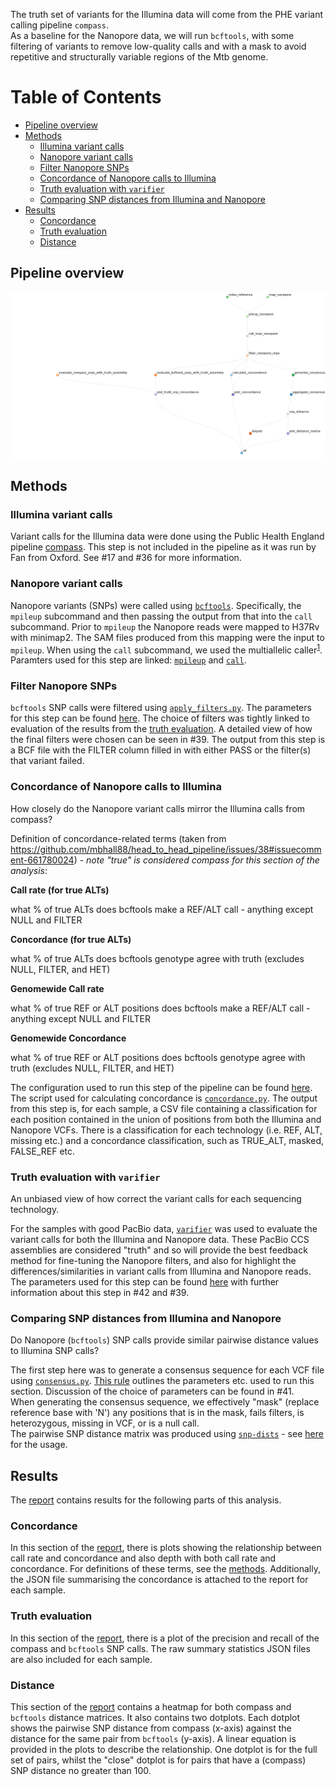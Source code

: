 The truth set of variants for the Illumina data will come from the PHE variant calling
pipeline `compass`.  
As a baseline for the Nanopore data, we will run `bcftools`, with some filtering of
variants to remove low-quality calls and with a mask to avoid repetitive and
structurally variable regions of the Mtb genome.

[TOC]: #

# Table of Contents
- [Pipeline overview](#pipeline-overview)
- [Methods](#methods)
  - [Illumina variant calls](#illumina-variant-calls)
  - [Nanopore variant calls](#nanopore-variant-calls)
  - [Filter Nanopore SNPs](#filter-nanopore-snps)
  - [Concordance of Nanopore calls to Illumina](#concordance-of-nanopore-calls-to-illumina)
  - [Truth evaluation with `varifier`](#truth-evaluation-with-varifier)
  - [Comparing SNP distances from Illumina and Nanopore](#comparing-snp-distances-from-illumina-and-nanopore)
- [Results](#results)
  - [Concordance](#concordance)
  - [Truth evaluation](#truth-evaluation)
  - [Distance](#distance)


## Pipeline overview

![rulegraph](resources/rulegraph.png)

## Methods

### Illumina variant calls

Variant calls for the Illumina data were done using the Public Health England pipeline
[compass]. This step is not included in the pipeline as it was run by Fan from Oxford.
See #17 and #36 for more information.

### Nanopore variant calls

Nanopore variants (SNPs) were called using [`bcftools`][bcftools]. Specifically, the
`mpileup` subcommand and then passing the output from that into the `call` subcommand.
Prior to `mpileup` the Nanopore reads were mapped to H37Rv with minimap2. The SAM files
produced from this mapping were the input to `mpileup`. When using the `call`
subcommand, we used the multiallelic caller<sup>[1]</sup>. Paramters used for this step
are linked:
[`mpileup`](https://github.com/mbhall88/head_to_head_pipeline/blob/cb61f1bd0b9db15d123c562f3135222ca9f9aba9/analysis/baseline_variants/Snakefile#L127-L148)
and
[`call`](https://github.com/mbhall88/head_to_head_pipeline/blob/cb61f1bd0b9db15d123c562f3135222ca9f9aba9/analysis/baseline_variants/Snakefile#L151-L167).

### Filter Nanopore SNPs

`bcftools` SNP calls were filtered using
[`apply_filters.py`](./scripts/apply_filters.py). The parameters for this step can be
found
[here](https://github.com/mbhall88/head_to_head_pipeline/blob/cb61f1bd0b9db15d123c562f3135222ca9f9aba9/analysis/baseline_variants/Snakefile#L170-L207).
The choice of filters was tightly linked to evaluation of the results from the
[truth evaluation](#truth-evaluation). A detailed view of how the final filters were
chosen can be seen in #39. The output from this step is a BCF file with the FILTER
column filled in with either PASS or the filter(s) that variant failed.

### Concordance of Nanopore calls to Illumina

How closely do the Nanopore variant calls mirror the Illumina calls from compass?

Definition of concordance-related terms (taken from
https://github.com/mbhall88/head_to_head_pipeline/issues/38#issuecomment-661780024) -
*note "true" is considered compass for this section of the analysis*:

**Call rate (for true ALTs)**

what % of true ALTs does bcftools make a REF/ALT call - anything except NULL and FILTER

**Concordance (for true ALTs)**

what % of true ALTs does bcftools genotype agree with truth (excludes NULL, FILTER, and
HET)

**Genomewide Call rate**

what % of true REF or ALT positions does bcftools make a REF/ALT call - anything except
NULL and FILTER

**Genomewide Concordance**

what % of true REF or ALT positions does bcftools genotype agree with truth (excludes
NULL, FILTER, and HET)

The configuration used to run this step of the pipeline can be found
[here](https://github.com/mbhall88/head_to_head_pipeline/blob/cb61f1bd0b9db15d123c562f3135222ca9f9aba9/analysis/baseline_variants/Snakefile#L210-L243).
The script used for calculating concordance is
[`concordance.py`](./scripts/concordance.py). The output from this step is, for each
sample, a CSV file containing a classification for each position contained in the union
of positions from both the Illumina and Nanopore VCFs. There is a classification for
each technology (i.e. REF, ALT, missing etc.) and a concordance classification, such as
TRUE_ALT, masked, FALSE_REF etc.

### Truth evaluation with `varifier`

An unbiased view of how correct the variant calls for each sequencing technology.

For the samples with good PacBio data, [`varifier`][varifier] was used to evaluate the
variant calls for both the Illumina and Nanopore data. These PacBio CCS assemblies are
considered "truth" and so will provide the best feedback method for fine-tuning the
Nanopore filters, and also for highlight the differences/similarities in variant calls
from Illumina and Nanopore reads. The parameters used for this step can be found
[here](https://github.com/mbhall88/head_to_head_pipeline/blob/cb61f1bd0b9db15d123c562f3135222ca9f9aba9/analysis/baseline_variants/Snakefile#L317-L430)
with further information about this step in #42 and #39.

### Comparing SNP distances from Illumina and Nanopore

Do Nanopore (`bcftools`) SNP calls provide similar pairwise distance values to Illumina
SNP calls?

The first step here was to generate a consensus sequence for each VCF file using
[`consensus.py`](./scripts/consensus.py).
[This rule](https://github.com/mbhall88/head_to_head_pipeline/blob/cb61f1bd0b9db15d123c562f3135222ca9f9aba9/analysis/baseline_variants/Snakefile#L443-L473)
outlines the parameters etc. used to run this section. Discussion of the choice of
parameters can be found in #41.  
When generating the consensus sequence, we effectively "mask" (replace reference base
with 'N') any positions that is in the mask, fails filters, is heterozygous, missing in
VCF, or is a null call.  
The pairwise SNP distance matrix was produced using [`snp-dists`][snp-dists] - see
[here](https://github.com/mbhall88/head_to_head_pipeline/blob/cb61f1bd0b9db15d123c562f3135222ca9f9aba9/analysis/baseline_variants/Snakefile#L497-L519)
for the usage.

## Results

The [report] contains results for the following parts of this analysis.

### Concordance

In this section of the [report], there is plots showing the relationship between call
rate and concordance and also depth with both call rate and concordance. For definitions
of these terms, see the [methods](#concordance-of-nanopore-calls-to-illumina).
Additionally, the JSON file summarising the concordance is attached to the report for
each sample.

### Truth evaluation

In this section of the [report], there is a plot of the precision and recall of the
compass and `bcftools` SNP calls. The raw summary statistics JSON files are also
included for each sample.

### Distance

This section of the [report] contains a heatmap for both compass and `bcftools` distance
matrices. It also contains two dotplots. Each dotplot shows the pairwise SNP distance
from compass (x-axis) against the distance for the same pair from `bcftools` (y-axis). A
linear equation is provided in the plots to describe the relationship. One dotplot is
for the full set of pairs, whilst the "close" dotplot is for pairs that have a (compass)
SNP distance no greater than 100.

[report]: ./report.html
[compass]: https://github.com/oxfordmmm/CompassCompact
[bcftools]: https://samtools.github.io/bcftools/bcftools.html
[varifier]: https://github.com/iqbal-lab-org/varifier
[snp-dists]: https://github.com/tseemann/snp-dists
[1]: https://samtools.github.io/bcftools/call-m.pdf

